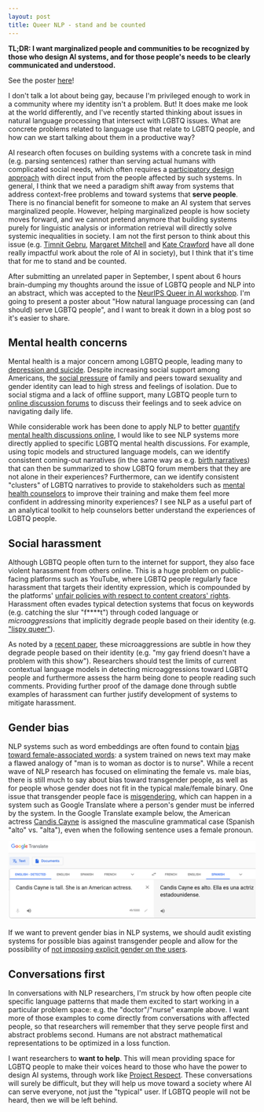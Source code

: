 ```yaml
---
layout: post
title: Queer NLP - stand and be counted
---
```


**TL;DR: I want marginalized people and communities to be recognized by those who design AI systems, and for those people's needs to be clearly communicated and understood.**

See the poster [here](ianbstewart.github.io/docs/queer_nlp_poster.pdf)!

I don't talk a lot about being gay, because I'm privileged enough to work in a community where my identity isn't a problem. 
But! It does make me look at the world differently, and I've recently started thinking about issues in natural language processing that intersect with LGBTQ issues. 
What are concrete problems related to language use that relate to LGBTQ people, and how can we start talking about them in a productive way? 

AI research often focuses on building systems with a concrete task in mind (e.g. parsing sentences) rather than serving actual humans with complicated social needs, which often requires a [participatory design approach](https://en.wikipedia.org/wiki/Participatory_design) with direct input from the people affected by such systems.
In general, I think that we need a paradigm shift away from systems that address context-free problems and toward systems that **serve people**.
There is no financial benefit for someone to make an AI system that serves marginalized people.
However, helping marginalized people is how society moves forward, and we cannot pretend anymore that building systems purely for linguistic analysis or information retrieval will directly solve systemic inequalities in society.
I am not the first person to think about this issue (e.g. [Timnit Gebru](http://ai.stanford.edu/~tgebru/), [Margaret Mitchell](http://m-mitchell.com/) and [Kate Crawford](https://katecrawford.net/) have all done really impactful work about the role of AI in society), but I think that it's time that for me to stand and be counted.

After submitting an unrelated paper in September, I spent about 6 hours brain-dumping my thoughts around the issue of LGBTQ people and NLP into an abstract, which was accepted to the [NeurIPS Queer in AI workshop](https://sites.google.com/view/queer-in-ai/neurips-2019).
I'm going to present a poster about "How natural language processing can (and should) serve LGBTQ people", and I want to break it down in a blog post so it's easier to share.

## Mental health concerns

Mental health is a major concern among LGBTQ people, leading many to [depression and suicide](https://www.ncbi.nlm.nih.gov/pmc/articles/PMC4887282/).
Despite increasing social support among Americans, the [social pressure](https://www.ncbi.nlm.nih.gov/pmc/articles/PMC2072932/?iframe=true) of family and peers toward sexuality and gender identity can lead to high stress and feelings of isolation.
Due to social stigma and a lack of offline support, many LGBTQ people turn to [online discussion forums](https://dl.acm.org/citation.cfm?id=2675152) to discuss their feelings and to seek advice on navigating daily life.

While considerable work has been done to apply NLP to better [quantify mental health discussions online](http://www.munmund.net/pubs/CSCW19_MinorityStress.pdf), I would like to see NLP systems more directly applied to specific LGBTQ mental health discussions.
For example, using topic models and structured language models, can we identify consistent coming-out narratives (in the same way as e.g. [birth narratives](https://maria-antoniak.github.io/resources/2019_cscw_birth_stories.pdf)) that can then be summarized to show LGBTQ forum members that they are not alone in their experiences?
Furthermore, can we identify consistent "clusters" of LGBTQ narratives to provide to stakeholders such as [mental health counselors](https://www.crisistextline.org/) to improve their training and make them feel more confident in addressing minority experiences?
I see NLP as a useful part of an analytical toolkit to help counselors better understand the experiences of LGBTQ people.

## Social harassment

Although LGBTQ people often turn to the internet for support, they also face violent harassment from others online.
This is a huge problem on public-facing platforms such as YouTube, where LGBTQ people regularly face harassment that targets their identity expression, which is compounded by the platforms' [unfair policies with respect to content creators' rights](https://www.forbes.com/sites/rachelsandler/2019/08/14/lgbtq-creators-sue-youtube-for-alleged-discrimination/#26756886788e).
Harassment often evades typical detection systems that focus on keywords (e.g. catching the slur "f****t") through coded language or *microaggressions* that implicitly degrade people based on their identity (e.g. ["lispy queer"](https://www.washingtonpost.com/technology/2019/06/05/right-wing-youtuber-hurled-racist-homophobic-taunts-gay-reporter-company-did-nothing/)).

As noted by a [recent paper](https://www.aclweb.org/anthology/D19-1176/), these microaggressions are subtle in how they degrade people based on their identity (e.g. "my gay friend doesn't have a problem with this show").
Researchers should test the limits of current contextual language models in detecting microaggressions toward LGBTQ people and furthermore assess the harm being done to people reading such comments.
Providing further proof of the damage done through subtle examples of harassment can further justify development of systems to mitigate harassment.

## Gender bias

NLP systems such as word embeddings are often found to contain [bias toward female-associated words]((http://papers.nips.cc/paper/6228-man-is-to-computer-programmer-as-woman-is-to-homemaker-debiasing-word-embeddings.pdf)): a system trained on news text may make a flawed analogy of "man is to woman as doctor is to nurse".
While a recent wave of NLP research has focused on eliminating the female vs. male bias, there is still much to say about bias toward transgender people, as well as for people whose gender does not fit in the typical male/female binary.
One issue that transgender people face is [misgendering](https://en.wikipedia.org/wiki/Transphobia#Misgendering_and_exclusion), which can happen in a system such as Google Translate where a person's gender must be inferred by the system.
In the Google Translate example below, the American actress [Candis Cayne](https://en.wikipedia.org/wiki/Candis_Cayne) is assigned the masculine grammatical case (Spanish "alto" vs. "alta"), even when the following sentence uses a female pronoun.

![google_translate_misgender](../docs/queer_nlp_google_translate_misgender.png)

If we want to prevent gender bias in NLP systems, we should audit existing systems for possible bias against transgender people and allow for the possibility of [not imposing explicit gender on the users](https://venturebeat.com/2018/12/06/google-translate-now-returns-both-feminine-and-masculine-translations-for-words-and-phrases/).

## Conversations first

In conversations with NLP researchers, I'm struck by how often people cite specific language patterns that made them excited to start working in a particular problem space: e.g. the "doctor"/"nurse" example above.
I want more of those examples to come directly from conversations with affected people, so that researchers will remember that they serve people first and abstract problems second.
Humans are not abstract mathematical representations to be optimized in a loss function.

I want researchers to **want to help**.
This will mean providing space for LGBTQ people to make their voices heard to those who have the power to design AI systems, through work like [Project Respect](https://projectrespect.withgoogle.com/).
These conversations will surely be difficult, but they will help us move toward a society where AI can serve everyone, not just the "typical" user.
If LGBTQ people will not be heard, then we will be left behind.
